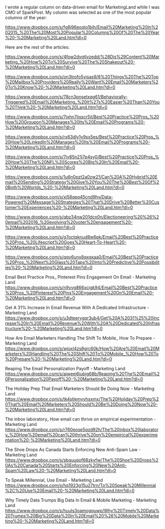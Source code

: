 
I wrote a regular column on data-driven email for MarketingLand while I was CMO of SparkPost.  My column was selected as one of the most popular columns of the year:

https://www.dropbox.com/s/fg8j96eoqlo1bjh/Email%20Marketing%20In%202015_%20The%20Most%20Popular%20Columns%20Of%20The%20Year%20-%20Marketing%20Land.htm?dl=0


Here are the rest of the articles:

https://www.dropbox.com/s/4fow2dvqtlvzedd/%28Dis%29Content%20Marketing_%20How%20To%20Survive%20The%20Shakeout%20-%20Marketing%20Land.htm?dl=0

https://www.dropbox.com/s/on3trofo5yisas9/8%20Things%20The%20Top%20Mailbox%20Providers%20Really%20Want%20Email%20Marketers%20To%20Know%20-%20Marketing%20Land.htm?dl=0

https://www.dropbox.com/s/78cn3pnsetxqg61/Behaviorally-Triggered%20Email%20Marketing_%20It%27s%20Easier%20Than%20You%20Think%20-%20Marketing%20Land.htm?dl=0

https://www.dropbox.com/s/7jxhn7jjsscr5jl/Best%20Practice%20Pros_%20How%20Groupon%20Manages%20Its%20Email%20Programs%20-%20Marketing%20Land.htm?dl=0

https://www.dropbox.com/s/rx63dly1y9sx5es/Best%20Practice%20Pros_%20How%20LinkedIn%20Manages%20Its%20Email%20Programs%20-%20Marketing%20Land.htm?dl=0

https://www.dropbox.com/s/7iy85n21i7p4sy0/Best%20Practice%20Pros_%20How%20The%20NFL%20Scores%20Big%20In%20Email%20-%20Marketing%20Land.htm?dl=0

https://www.dropbox.com/s/1u6n0pzt2a0zw21/Can%20A%20Hybrid%20Email%20Sending%20Strategy%20Give%20You%20The%20Best%20Of%20Both%20Worlds_%20-%20Marketing%20Land.htm?dl=0

https://www.dropbox.com/s/xj58qeq45cnd9hy/Data-Powered%20Message%20Strategies%20That%20Drive%20Better%20Customer%20Experiences%20-%20Marketing%20Land.htm?dl=0

https://www.dropbox.com/s/qbz34nw201dcn0n/Electioneering%20%26%20email%202016_%20evolving%20voter%20engagement%20-%20Marketing%20Land.htm?dl=0

https://www.dropbox.com/s/g7octqknud8w6pk/Email%20Best%20Practice%20Pros_%20Lifescript%20Goes%20Heart-To-Heart%20-%20Marketing%20Land.htm?dl=0

https://www.dropbox.com/s/qqv6unx8qxqxaa0/Email%20Best%20Practice%20Pros_%20Next%20Glass%20Taps%20Into%20Predictive%20Possibilities%20-%20Marketing%20Land.htm?dl=0

Email Best Practice Pros_ Pinterest Pins Engagement On Email - Marketing Land
https://www.dropbox.com/s/n9yvg866xcigk94/Email%20Best%20Practice%20Pros_%20Pinterest%20Pins%20Engagement%20On%20Email%20-%20Marketing%20Land.htm?dl=0

Get A 31% Increase In Email Revenue With A Dedicated Infrastructure - Marketing Land
https://www.dropbox.com/s/u3dteervgqr3ub4/Get%20A%2031%25%20Increase%20In%20Email%20Revenue%20With%20A%20Dedicated%20Infrastructure%20-%20Marketing%20Land.htm?dl=0

How Are Email Marketers Handling The Shift To Mobile_ How To Prepare - Marketing Land
https://www.dropbox.com/s/wjoxl4zs8grc60k/How%20Are%20Email%20Marketers%20Handling%20The%20Shift%20To%20Mobile_%20How%20To%20Prepare%20-%20Marketing%20Land.htm?dl=0

Reaping The Email Personalization Payoff - Marketing Land
https://www.dropbox.com/s/aiweej6iubjg68b/Reaping%20The%20Email%20Personalization%20Payoff%20-%20Marketing%20Land.htm?dl=0

The Holiday Prep That Email Marketers Should Be Doing Now - Marketing Land
https://www.dropbox.com/s/tk4stlemyvhsxmx/The%20Holiday%20Prep%20That%20Email%20Marketers%20Should%20Be%20Doing%20Now%20-%20Marketing%20Land.htm?dl=0

The inbox laboratory_ How email can thrive on empirical experimentation - Marketing Land
https://www.dropbox.com/s/r760eose5qzd92h/The%20inbox%20laboratory_%20How%20email%20can%20thrive%20on%20empirical%20experimentation%20-%20Marketing%20Land.htm?dl=0

The Shoe Drops As Canada Starts Enforcing New Anti-Spam Law - Marketing Land
https://www.dropbox.com/s/sbquuqof68zkyfw/The%20Shoe%20Drops%20As%20Canada%20Starts%20Enforcing%20New%20Anti-Spam%20Law%20-%20Marketing%20Land.htm?dl=0

To Speak Millennial, Use Email - Marketing Land
https://www.dropbox.com/s/hq1923g15u27trn/To%20Speak%20Millennial%2C%20Use%20Email%20-%20Marketing%20Land.htm?dl=0

Why Timely Data Trumps Big Data In Email & Mobile Marketing - Marketing Land
https://www.dropbox.com/s/huuls3oamogquwp/Why%20Timely%20Data%20Trumps%20Big%20Data%20In%20Email%20%26%20Mobile%20Marketing%20-%20Marketing%20Land.htm?dl=0
